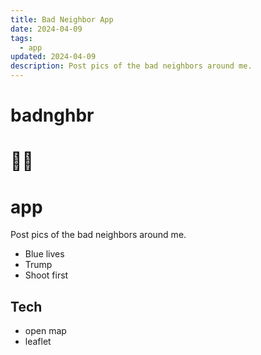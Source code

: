 ```yaml
---
title: Bad Neighbor App
date: 2024-04-09
tags:
  - app
updated: 2024-04-09
description: Post pics of the bad neighbors around me.
---
```

# badnghbr

# 🐎🥶

# app
Post pics of the bad neighbors around me.

- Blue lives
- Trump
- Shoot first

## Tech

- open map
- leaflet
